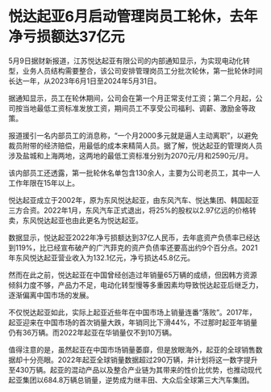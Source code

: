 # 悦达起亚6月启动管理岗员工轮休，去年净亏损额达37亿元

5月9日据财新报道，江苏悦达起亚有限公司的内部通知显示，为实现电动化转型，业务人员结构需要整合，该公司安排管理岗员工分批次轮休，第一批轮休时间长达一年，从2023年6月1日至2024年5月31日。

据通知显示，员工在轮休期间，公司会在第一个月正常支付工资；第二个月起，公司按当地最低工资标准发放工资，期间员工不享受公司福利、调薪、激励金等政策。

报道援引一名内部员工的消息称，“一个月2000多元就是逼人主动离职”，以避免裁员附带的经济赔偿，用最低的成本来精简人员。据了解，悦达起亚的管理岗人员涉及盐城和上海两地，这两地的最低工资标准分别为2070元/月和2590元/月。

该内部员工还透露，第一批轮休名单包含130余人，主要为公司老员工，其中一人工作年限在15年以上。

悦达起亚成立于2002年，原为东风悦达起亚，由东风汽车、悦达集团、韩国起亚三方合资。2022年1月，东风汽车正式退出，将25%的股权以2.97亿远的价格转卖，东风悦达起亚也由此更名为悦达起亚。

数据显示，悦达起亚2022年净亏损额达到37亿人民币，去年底资产负债率已经达到119%，比已经宣布破产的广汽菲克的资产负债率还要高出约9个百分点。2021年东风悦达起亚营业收入为132.1亿元，净亏损达45.8亿元。

然而在此之前，悦达起亚在中国曾经创造过年销量65万辆的成绩，但因韩方资源倾斜力度不够，产品力不足，电动化转型慢等多重因素均导致悦达起亚后继乏力，逐渐偏离中国市场的发展。

不仅悦达起亚如此，实际上起亚近些年在中国市场上销量连番“落败”。2017年，起亚迎来在中国市场的首次销量大跌，年销同比下滑44%，不过那时起亚年销量仍有36万辆。而2022年起亚在华销量仅不到10万辆。

值得注意的是，虽然起亚在中国市场销量萎靡，但是放眼海外，起亚的全球销售数据却十分亮眼。2022年起亚全球销量数据超过290万辆，并计划将这一数字提升至430万辆。起亚的混动产品以及整合产业链为其带来的性价比优势，也推动现代起亚集团以684.8万辆总销量，逆势成为继丰田、大众后全球第三大汽车集团。


